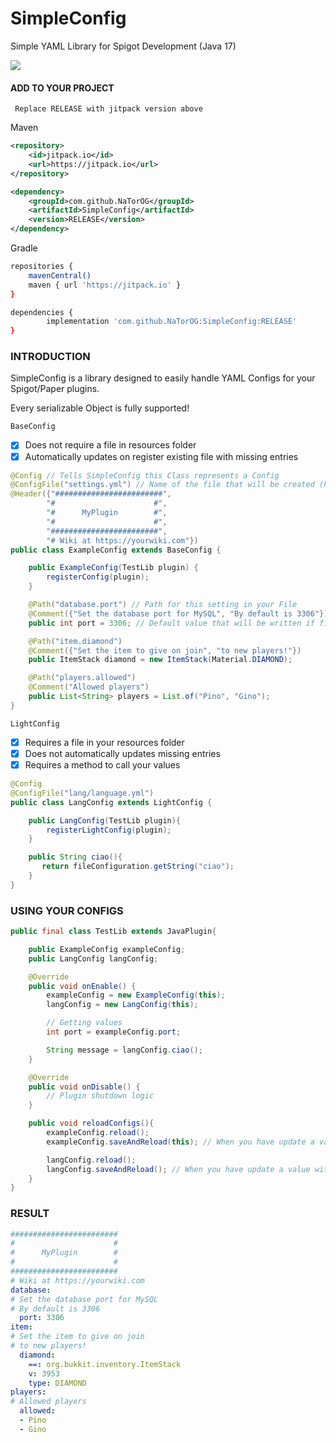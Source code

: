 # SimpleConfig
 Simple YAML Library for Spigot Development (Java 17)

 [![](https://jitpack.io/v/NaTorOG/SimpleConfig.svg)](https://jitpack.io/#NaTorOG/SimpleConfig)
  
#### ADD TO YOUR PROJECT
` Replace RELEASE with jitpack version above`

Maven
```xml
<repository>
    <id>jitpack.io</id>
    <url>https://jitpack.io</url>
</repository>
```
```xml
<dependency>
    <groupId>com.github.NaTorOG</groupId>
    <artifactId>SimpleConfig</artifactId>
    <version>RELEASE</version>
</dependency>
```
Gradle
```sh
repositories {
    mavenCentral()
    maven { url 'https://jitpack.io' }
}
```
```sh
dependencies {
        implementation 'com.github.NaTorOG:SimpleConfig:RELEASE'
}
```

### INTRODUCTION
SimpleConfig is a library designed to easily handle YAML Configs for your Spigot/Paper plugins. 

Every serializable Object is fully supported!


`BaseConfig`
- [x] Does not require a file in resources folder
- [x] Automatically updates on register existing file with missing entries

```java
@Config // Tells SimpleConfig this Class represents a Config
@ConfigFile("settings.yml") // Name of the file that will be created (Paths are supported)
@Header({"########################",
        "#                      #",
        "#      MyPlugin        #",
        "#                      #",
        "########################",
        "# Wiki at https://yourwiki.com"})
public class ExampleConfig extends BaseConfig {

    public ExampleConfig(TestLib plugin) {
        registerConfig(plugin);
    }

    @Path("database.port") // Path for this setting in your File
    @Comment({"Set the database port for MySQL", "By default is 3306"}) // Some comments
    public int port = 3306; // Default value that will be written if file doesn't exists

    @Path("item.diamond")
    @Comment({"Set the item to give on join", "to new players!"})
    public ItemStack diamond = new ItemStack(Material.DIAMOND);

    @Path("players.allowed")
    @Comment("Allowed players")
    public List<String> players = List.of("Pino", "Gino");
}
```

`LightConfig`
- [x] Requires a file in your resources folder
- [x] Does not automatically updates missing entries
- [x] Requires a method to call your values
```java
@Config
@ConfigFile("lang/language.yml")
public class LangConfig extends LightConfig {

    public LangConfig(TestLib plugin){
        registerLightConfig(plugin);
    }

    public String ciao(){
       return fileConfiguration.getString("ciao");
    }
}
```

### USING YOUR CONFIGS
```java
public final class TestLib extends JavaPlugin{

    public ExampleConfig exampleConfig;
    public LangConfig langConfig;

    @Override
    public void onEnable() {
        exampleConfig = new ExampleConfig(this);
        langConfig = new LangConfig(this);

        // Getting values
        int port = exampleConfig.port;

        String message = langConfig.ciao();
    }

    @Override
    public void onDisable() {
        // Plugin shutdown logic
    }

    public void reloadConfigs(){
        exampleConfig.reload();
        exampleConfig.saveAndReload(this); // When you have update a value with fileConfiguration.set

        langConfig.reload();
        langConfig.saveAndReload(); // When you have update a value with fileConfiguration.set(path, Obj)
    }
}
```

### RESULT
```YAML
########################
#                      #
#      MyPlugin        #
#                      #
########################
# Wiki at https://yourwiki.com
database:
# Set the database port for MySQL
# By default is 3306
  port: 3306
item:
# Set the item to give on join
# to new players!
  diamond:
    ==: org.bukkit.inventory.ItemStack
    v: 3953
    type: DIAMOND
players:
# Allowed players
  allowed:
  - Pino
  - Gino
```